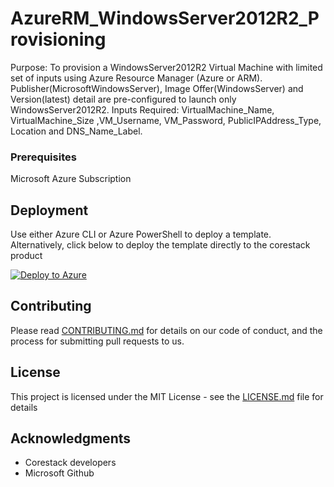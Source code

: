 
# AzureRM_WindowsServer2012R2_Provisioning

Purpose: To provision a WindowsServer2012R2 Virtual Machine with limited set of inputs using Azure Resource Manager (Azure or ARM). Publisher(MicrosoftWindowsServer), Image Offer(WindowsServer) and Version(latest) detail are pre-configured to launch only WindowsServer2012R2. Inputs Required: VirtualMachine_Name, VirtualMachine_Size ,VM_Username, VM_Password, PublicIPAddress_Type, Location and DNS_Name_Label.

### Prerequisites

Microsoft Azure Subscription

## Deployment

Use either Azure CLI or Azure PowerShell to deploy a template. Alternatively, click below to deploy the template directly to the corestack product 

[![Deploy to Azure](https://docs.corestack.io/wp-content/uploads/2019/09/deploy-to-corestack.svg)](http://qa.corestack.io/heatstack/templates?repositories=github&external_redirect=true&name=AzureRM_WindowsServer2012R2_Provisioning&url=https://raw.githubusercontent.com/corestacklabs/Templates/master/arm/AzureRM_WindowsServer2012R2_Provisioning/AzureRM_WindowsServer2012R2_Provisioning_content.json&engine=arm&type[0]=Cloud&classification[0]=Provisioning&scope=tenant#/mytemplates)

## Contributing

Please read [CONTRIBUTING.md](https://gist.github.com/karthick-kk/30e4fd3f279492b4f040d5cd569d21d0) for details on our code of conduct, and the process for submitting pull requests to us.

## License

This project is licensed under the MIT License - see the [LICENSE.md](LICENSE.md) file for details

## Acknowledgments

* Corestack developers
* Microsoft Github

